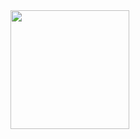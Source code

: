 
<!-- <img height="190" src="https://github.com/andrii-marchenko-pineal/andrii-marchenko-pineal/blob/6040c0d11870aeec5e13a8d22d8dd201155f0b99/68747470733a2f2f692e70696e696d672e636f6d2f6f726967696e616c732f36652f61352f66642f36656135666435393834373766346562363232353366633330303430333963612e676966.gif"  /> -->

  
<img height="190" align="center" src="https://github.com/andrii-marchenko-pineal/andrii-marchenko-pineal/blob/7ef82cbfa010e01115ffe49b488a62c2bd6aabbd/0013267623tg432tgbv0987yt.gif"  />
